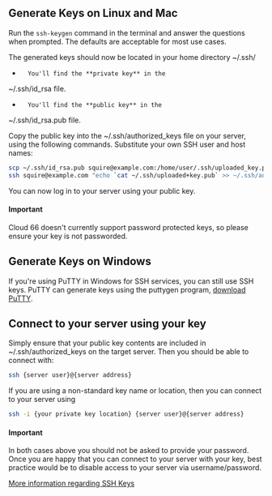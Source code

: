 ## Generate Keys on Linux and Mac

Run the `ssh-keygen` command in the terminal and answer the questions when prompted. The defaults are acceptable for most use cases.

The generated keys should now be located in your home directory 
~/.ssh/
*		You'll find the **private key** in the 
~/.ssh/id_rsa
 file.
*		You'll find the **public key** in the 
~/.ssh/id_rsa.pub
 file.

Copy the public key into the 
~/.ssh/authorized_keys
 file on your server, using the following commands. Substitute your own SSH user and host names:

```bash
scp ~/.ssh/id_rsa.pub squire@example.com:/home/user/.ssh/uploaded_key.pub
ssh squire@example.com "echo `cat ~/.ssh/uploaded+key.pub` >> ~/.ssh/authorized_keys"
```

You can now log in to your server using your public key.

#### Important
<div class="notice notice-warning"><p>Cloud 66 doesn't currently support password protected keys, so please ensure your key is not passworded.</p></div>


## Generate Keys on Windows

If you're using PuTTY in Windows for SSH services, you can still use SSH keys. PuTTY can generate keys using the puttygen program, [download PuTTY](http://www.chiark.greenend.org.uk/~sgtatham/putty/).


## Connect to your server using your key

Simply ensure that your public key contents are included in ~/.ssh/authorized_keys on the target server. Then you should be able to connect with:

```bash
ssh {server user}@{server address}
```

If you are using a non-standard key name or location, then you can connect to your server using

```bash
ssh -i {your private key location} {server user}@{server address}
```


#### Important
<div class="notice notice-warning"><p>
In both cases above you should not be asked to provide your password. Once you are happy that you can connect to your server with your key, best practice would be to disable access to your server via username/password.</p></div>

[More information regarding SSH Keys](http://library.linode.com/security/ssh-keys)

